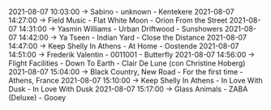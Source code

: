 2021-08-07 10:03:00 -> Sabino - unknown - Kentekere
2021-08-07 14:27:00 -> Field Music - Flat White Moon - Orion From the Street
2021-08-07 14:31:00 -> Yasmin Williams - Urban Driftwood - Sunshowers
2021-08-07 14:42:00 -> Ya Tseen - Indian Yard - Close the Distance
2021-08-07 14:47:00 -> Keep Shelly In Athens - At Home - Oostende
2021-08-07 14:51:00 -> Frederik Valentin - 0011001 - Butterfly
2021-08-07 14:56:00 -> Flight Facilities - Down To Earth - Clair De Lune (con Christine Hoberg)
2021-08-07 15:04:00 -> Black Country, New Road - For the first time - Athens, France
2021-08-07 15:10:00 -> Keep Shelly In Athens - In Love With Dusk - In Love With Dusk
2021-08-07 15:17:00 -> Glass Animals - ZABA (Deluxe) - Gooey
